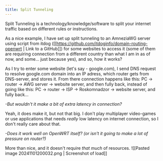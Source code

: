 ```yaml
---
title: Split Tunneling
---
```

Split Tunneling is a technology/knowledge/software to split your internet traffic based on different rules or instructions.

As a nice example, I have set up split tunneling to an AmneziaWG server using script from itdog ([[https://github.com/itdoginfo/domain-routing-openwrt | Link to a GitHub]]) for some websites to access it (some of them are requiring connection from a different country than what I am in as of now, and some... just because yes), and so, how it works?

As I try to enter some website (let's say - google.com), I send DNS request to resolve google.com domain into an IP adress, which router gets from DNS-server, and stores it. From there connection happens like this: PC -> router -> AWG server -> website server, and then fully back, instead of going like this: PC -> router -> ISP -> Roskomnadzor -> website server, and fully back...

*-But wouldn't it make a bit of extra latency in connection?*

Yeah, it does make it, but not that big. I don't play multiplayer video-games or use applications that needs *really* low latency on internet connection, so I don't really care about that.

*-Does it work well on OpenWRT itself? (or isn't it going to make a lot of pressure on router?)*

More than nice, and it doesn't require *that much* of resources.
![[Pasted image 20241101200032.png | Screenshot of load]]
